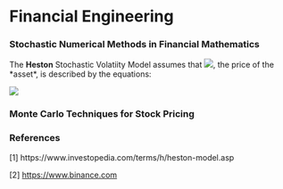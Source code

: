 <H1>Financial Engineering</H1>
  
<H3>Stochastic Numerical Methods in Financial Mathematics</H3>
The <B>Heston</B> Stochastic Volatiity Model assumes that <img src="https://render.githubusercontent.com/render/math?math=S_{t}">, the price of the *asset*, is described by the equations:

<img src="https://render.githubusercontent.com/render/math?math=\begin{align*}dS_{t}&=rS_{t}dt+\sqrt{V_t} S_t dW_t, \quad S_0=s, \\
          dV_t&= \kappa(\theta-V_t)dt+\eta\sqrt{V_t}d\overline{W_{t}}, \quad V_0 =v.\end{align*}">
<H3>Monte Carlo Techniques for Stock Pricing</H3>

<H3>References</H3>
[1] https://www.investopedia.com/terms/h/heston-model.asp

[2] https://www.binance.com
